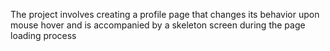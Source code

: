 The project involves creating a profile page that changes its behavior upon mouse hover and is accompanied by a skeleton screen during the page loading process
